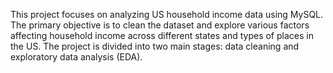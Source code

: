 This project focuses on analyzing US household income data using MySQL. The primary objective is to clean the dataset and explore various factors affecting household income across different states and types of places in the US. The project is divided into two main stages: data cleaning and exploratory data analysis (EDA).
